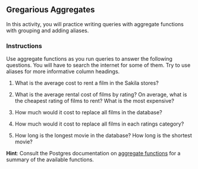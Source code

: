 ## Gregarious Aggregates

In this activity, you will practice writing queries with aggregate functions with grouping and adding aliases.

### Instructions

Use aggregate functions as you run queries to answer the following questions. You will have to search the internet for some of them. Try to use aliases for more informative column headings.

1. What is the average cost to rent a film in the Sakila stores?

2. What is the average rental cost of films by rating? On average, what is the cheapest rating of films to rent? What is the most expensive?

3. How much would it cost to replace all films in the database?

4. How much would it cost to replace all films in each ratings category?

5. How long is the longest movie in the database? How long is the shortest movie?

**Hint**: Consult the Postgres documentation on [aggregate functions](https://www.postgresql.org/docs/9.5/functions-aggregate.html) for a summary of the available functions.
